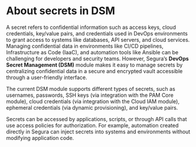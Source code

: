 # About secrets in DSM

A secret refers to confidential information such as access keys, cloud credentials, key/value pairs, and credentials used in DevOps environments to grant access to systems like databases, API servers, and cloud services. Managing confidential data in environments like CI/CD pipelines, Infrastructure as Code (IaaC), and automation tools like Ansible can be challenging for developers and security teams. However, Segura’s **DevOps Secret Management (DSM)** module makes it easy to manage secrets by centralizing confidential data in a secure and encrypted vault accessible through a user-friendly interface.

The current DSM module supports different types of secrets, such as usernames, passwords, SSH keys (via integration with the PAM Core module), cloud credentials (via integration with the Cloud IAM module), ephemeral credentials (via dynamic provisioning), and key/value pairs.

Secrets can be accessed by applications, scripts, or through API calls that use access policies for authorization. For example, automation created directly in Segura can inject secrets into systems and environments without modifying application code.
